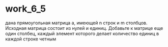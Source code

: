 # work_6_5
дана прямоугольная матрица a, имеющей n строк и m столбцов. Исходная матрица состоит из нулей и единиц. Добавьте к матрице еще один столбец, каждый элемент которого делает количество единиц в каждой строке четным
